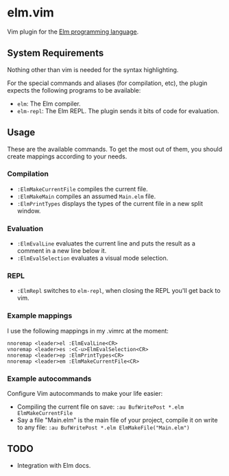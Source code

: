 # elm.vim

Vim plugin for the [Elm programming language](http://elm-lang.org/).

## System Requirements

Nothing other than vim is needed for the syntax highlighting.

For the special commands and aliases (for compilation, etc), the plugin expects the following programs to be available:

* `elm`: The Elm compiler.
* `elm-repl`: The Elm REPL. The plugin sends it bits of code for evaluation.

## Usage

These are the available commands. To get the most out of them, 
you should create mappings according to your needs.

### Compilation

* `:ElmMakeCurrentFile` compiles the current file.
* `:ElmMakeMain` compiles an assumed `Main.elm` file.
* `:ElmPrintTypes` displays the types of the current file in a new split window.

### Evaluation

* `:ElmEvalLine` evaluates the current line and puts the result as a
  comment in a new line below it.
* `:ElmEvalSelection` evaluates a visual mode selection.

### REPL

* `:ElmRepl` switches to `elm-repl`, when closing the REPL you'll get back to vim.

### Example mappings

I use the following mappings in my .vimrc at the moment:

    nnoremap <leader>el :ElmEvalLine<CR>
    vnoremap <leader>es :<C-u>ElmEvalSelection<CR>
    nnoremap <leader>ep :ElmPrintTypes<CR>
    nnoremap <leader>em :ElmMakeCurrentFile<CR>

### Example autocommands

Configure Vim autocommands to make your life easier:

* Compiling the current file on save: 
    `:au BufWritePost *.elm ElmMakeCurrentFile`
* Say a file "Main.elm" is the main file of your project, compile it on write to any file: 
    `:au BufWritePost *.elm ElmMakeFile("Main.elm")`

## TODO

* Integration with Elm docs.
